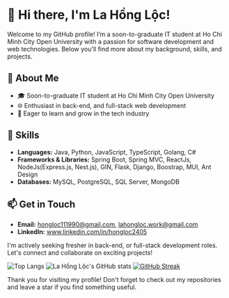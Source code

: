 # 👋 Hi there, I'm La Hồng Lộc!

Welcome to my GitHub profile! I’m a soon-to-graduate IT student at Ho Chi Minh City Open University with a passion for software development and web technologies. Below you'll find more about my background, skills, and projects.

## 🚀 About Me

- 🎓 Soon-to-graduate IT student at Ho Chi Minh City Open University
- 🌐 Enthusiast in back-end, and full-stack web development
- 🌟 Eager to learn and grow in the tech industry

## 🔧 Skills

- **Languages:** Java, Python, JavaScript, TypeScript, Golang, C#
- **Frameworks & Libraries:** Spring Boot, Spring MVC, ReactJs, NodeJs(Express.js, Nest.js), GIN, Flask, Django, Boostrap, MUI, Ant Design
- **Databases:** MySQL, PostgreSQL, SQL Server, MongoDB

## 📫 Get in Touch

- **Email:** hongloc111990@gmail.com, lahongloc.work@gmail.com
- **LinkedIn:** www.linkedin.com/in/hongloc2405

I'm actively seeking fresher in back-end, or full-stack development roles. Let's connect and collaborate on exciting projects!


![Top Langs](https://github-readme-stats.vercel.app/api/top-langs/?username=lahongloc&layout=compact&theme=radical)  ![La Hồng Lộc's GitHub stats](https://github-readme-stats.vercel.app/api?username=lahongloc&show_icons=true&theme=radical)
[![GitHub Streak](https://streak-stats.demolab.com/?user=lahongloc&theme=radical)](https://git.io/streak-stats)


Thank you for visiting my profile! Don't forget to check out my repositories and leave a star if you find something useful.
